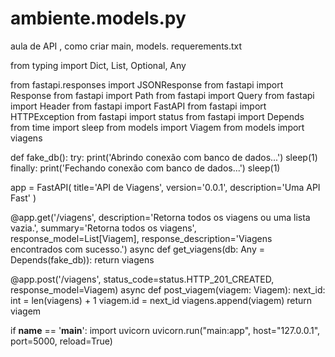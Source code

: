 # ambiente.models.py
aula de API , como criar main, models. requerements.txt


from typing import Dict, List, Optional, Any

from fastapi.responses import JSONResponse
from fastapi import Response
from fastapi import Path
from fastapi import Query
from fastapi import Header
from fastapi import FastAPI
from fastapi import HTTPException
from fastapi import status
from fastapi import Depends
from time import sleep
from models import Viagem
from models import viagens


def fake_db():
    try:
        print('Abrindo conexão com banco de dados...')
        sleep(1)
    finally:
        print('Fechando conexão com banco de dados...')
        sleep(1)

app = FastAPI(
    title='API de Viagens',
    version='0.0.1',
    description='Uma API Fast'
)

@app.get('/viagens',
         description='Retorna todos os viagens ou uma lista vazia.',
         summary='Retorna todos os viagens',
         response_model=List[Viagem],
         response_description='Viagens encontrados com sucesso.')
async def get_viagens(db: Any = Depends(fake_db)):
    return viagens

@app.post('/viagens', status_code=status.HTTP_201_CREATED, response_model=Viagem)
async def post_viagem(viagem: Viagem):
    next_id: int = len(viagens) + 1
    viagem.id = next_id
    viagens.append(viagem)
    return viagem

if __name__ == '__main__':
    import uvicorn
    uvicorn.run("main:app", host="127.0.0.1", port=5000, reload=True)
